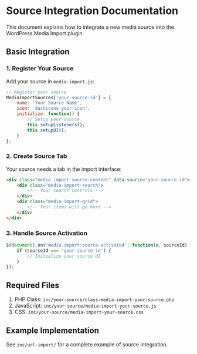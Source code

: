 # Source Integration Documentation

This document explains how to integrate a new media source into the WordPress Media Import plugin.

## Basic Integration

### 1. Register Your Source
Add your source in `media-import.js`:

```javascript
// Register your source
MediaImportSources['your-source-id'] = {
    name: 'Your Source Name',
    icon: 'dashicons-your-icon',
    initialize: function() {
        // Setup your source
        this.setupListeners();
        this.setupUI();
    }
};
```

### 2. Create Source Tab
Your source needs a tab in the import interface:
```html
<div class="media-import-source-content" data-source="your-source-id">
    <div class="media-import-search">
        <!-- Your search controls -->
    </div>
    <div class="media-import-grid">
        <!-- Your items will go here -->
    </div>
</div>
```

### 3. Handle Source Activation
```javascript
$(document).on('media-import:source-activated', function(e, sourceId) {
    if (sourceId === 'your-source-id') {
        // Initialize your source UI
    }
});
```

## Required Files
1. PHP Class: `inc/your-source/class-media-import-your-source.php`
2. JavaScript: `inc/your-source/media-import-your-source.js`
3. CSS: `inc/your-source/media-import-your-source.css`

## Example Implementation
See `inc/url-import/` for a complete example of source integration. 